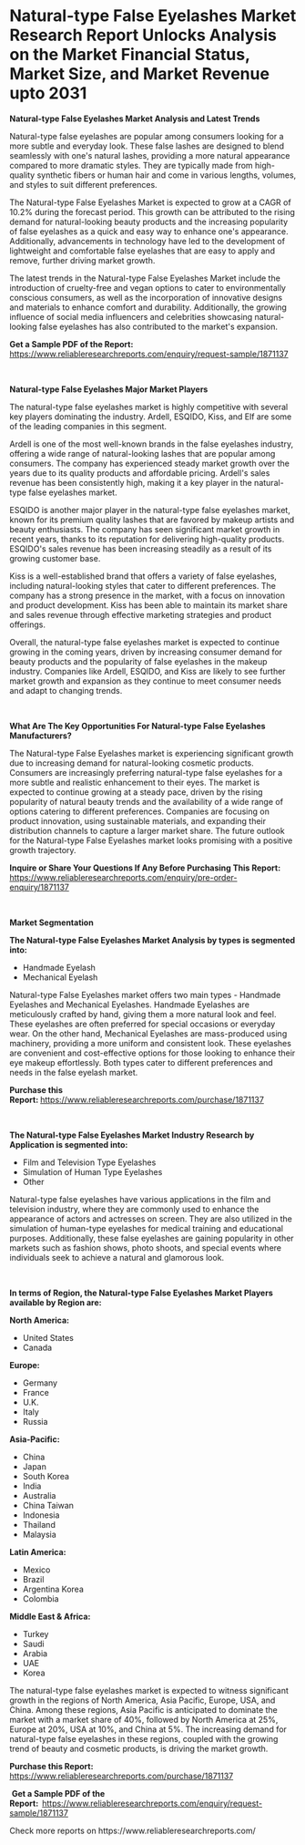 <p><h1>Natural-type False Eyelashes Market Research Report Unlocks Analysis on the Market Financial Status, Market Size, and Market Revenue upto 2031</h1></p><p><strong>Natural-type False Eyelashes Market Analysis and Latest Trends</strong></p>
<p><p>Natural-type false eyelashes are popular among consumers looking for a more subtle and everyday look. These false lashes are designed to blend seamlessly with one's natural lashes, providing a more natural appearance compared to more dramatic styles. They are typically made from high-quality synthetic fibers or human hair and come in various lengths, volumes, and styles to suit different preferences.</p><p>The Natural-type False Eyelashes Market is expected to grow at a CAGR of 10.2% during the forecast period. This growth can be attributed to the rising demand for natural-looking beauty products and the increasing popularity of false eyelashes as a quick and easy way to enhance one's appearance. Additionally, advancements in technology have led to the development of lightweight and comfortable false eyelashes that are easy to apply and remove, further driving market growth.</p><p>The latest trends in the Natural-type False Eyelashes Market include the introduction of cruelty-free and vegan options to cater to environmentally conscious consumers, as well as the incorporation of innovative designs and materials to enhance comfort and durability. Additionally, the growing influence of social media influencers and celebrities showcasing natural-looking false eyelashes has also contributed to the market's expansion.</p></p>
<p><strong>Get a Sample PDF of the Report:&nbsp;</strong> <a href="https://www.reliableresearchreports.com/enquiry/request-sample/1871137">https://www.reliableresearchreports.com/enquiry/request-sample/1871137</a></p>
<p>&nbsp;</p>
<p><strong>Natural-type False Eyelashes Major Market Players</strong></p>
<p><p>The natural-type false eyelashes market is highly competitive with several key players dominating the industry. Ardell, ESQIDO, Kiss, and Elf are some of the leading companies in this segment. </p><p>Ardell is one of the most well-known brands in the false eyelashes industry, offering a wide range of natural-looking lashes that are popular among consumers. The company has experienced steady market growth over the years due to its quality products and affordable pricing. Ardell's sales revenue has been consistently high, making it a key player in the natural-type false eyelashes market.</p><p>ESQIDO is another major player in the natural-type false eyelashes market, known for its premium quality lashes that are favored by makeup artists and beauty enthusiasts. The company has seen significant market growth in recent years, thanks to its reputation for delivering high-quality products. ESQIDO's sales revenue has been increasing steadily as a result of its growing customer base.</p><p>Kiss is a well-established brand that offers a variety of false eyelashes, including natural-looking styles that cater to different preferences. The company has a strong presence in the market, with a focus on innovation and product development. Kiss has been able to maintain its market share and sales revenue through effective marketing strategies and product offerings.</p><p>Overall, the natural-type false eyelashes market is expected to continue growing in the coming years, driven by increasing consumer demand for beauty products and the popularity of false eyelashes in the makeup industry. Companies like Ardell, ESQIDO, and Kiss are likely to see further market growth and expansion as they continue to meet consumer needs and adapt to changing trends.</p></p>
<p>&nbsp;</p>
<p><strong>What Are The Key Opportunities For Natural-type False Eyelashes Manufacturers?</strong></p>
<p><p>The Natural-type False Eyelashes market is experiencing significant growth due to increasing demand for natural-looking cosmetic products. Consumers are increasingly preferring natural-type false eyelashes for a more subtle and realistic enhancement to their eyes. The market is expected to continue growing at a steady pace, driven by the rising popularity of natural beauty trends and the availability of a wide range of options catering to different preferences. Companies are focusing on product innovation, using sustainable materials, and expanding their distribution channels to capture a larger market share. The future outlook for the Natural-type False Eyelashes market looks promising with a positive growth trajectory.</p></p>
<p><strong>Inquire or Share Your Questions If Any Before Purchasing This Report:</strong> <a href="https://www.reliableresearchreports.com/enquiry/pre-order-enquiry/1871137">https://www.reliableresearchreports.com/enquiry/pre-order-enquiry/1871137</a></p>
<p>&nbsp;</p>
<p><strong>Market Segmentation</strong></p>
<p><strong>The Natural-type False Eyelashes Market Analysis by types is segmented into:</strong></p>
<p><ul><li>Handmade Eyelash</li><li>Mechanical Eyelash</li></ul></p>
<p><p>Natural-type False Eyelashes market offers two main types - Handmade Eyelashes and Mechanical Eyelashes. Handmade Eyelashes are meticulously crafted by hand, giving them a more natural look and feel. These eyelashes are often preferred for special occasions or everyday wear. On the other hand, Mechanical Eyelashes are mass-produced using machinery, providing a more uniform and consistent look. These eyelashes are convenient and cost-effective options for those looking to enhance their eye makeup effortlessly. Both types cater to different preferences and needs in the false eyelash market.</p></p>
<p><strong>Purchase this Report:&nbsp;</strong><a href="https://www.reliableresearchreports.com/purchase/1871137">https://www.reliableresearchreports.com/purchase/1871137</a></p>
<p>&nbsp;</p>
<p><strong>The Natural-type False Eyelashes Market Industry Research by Application is segmented into:</strong></p>
<p><ul><li>Film and Television Type Eyelashes</li><li>Simulation of Human Type Eyelashes</li><li>Other</li></ul></p>
<p><p>Natural-type false eyelashes have various applications in the film and television industry, where they are commonly used to enhance the appearance of actors and actresses on screen. They are also utilized in the simulation of human-type eyelashes for medical training and educational purposes. Additionally, these false eyelashes are gaining popularity in other markets such as fashion shows, photo shoots, and special events where individuals seek to achieve a natural and glamorous look.</p></p>
<p>&nbsp;</p>
<p><strong>In terms of Region, the Natural-type False Eyelashes Market Players available by Region are:</strong></p>
<p>
    <p> <strong> North America: </strong>
        <ul>
            <li>United States</li>
            <li>Canada</li>
        </ul>
        </p> 
    <p> <strong> Europe: </strong>
        <ul>
            <li>Germany</li>
            <li>France</li>
            <li>U.K.</li>
            <li>Italy</li>
            <li>Russia</li>
        </ul>
        </p> 
    <p> <strong> Asia-Pacific: </strong>
        <ul>
            <li>China</li>
            <li>Japan</li>
            <li>South Korea</li>
            <li>India</li>
            <li>Australia</li>
            <li>China Taiwan</li>
            <li>Indonesia</li>
            <li>Thailand</li>
            <li>Malaysia</li>
        </ul>
        </p> 
    <p> <strong> Latin America: </strong>
        <ul>
            <li>Mexico</li>
            <li>Brazil</li>
            <li>Argentina Korea</li>
            <li>Colombia</li>
        </ul>
        </p> 
    <p> <strong> Middle East & Africa: </strong>
        <ul>
            <li>Turkey</li>
            <li>Saudi</li>
            <li>Arabia</li>
            <li>UAE</li>
            <li>Korea</li>
        </ul>
    </p>
    </p>
<p><p>The natural-type false eyelashes market is expected to witness significant growth in the regions of North America, Asia Pacific, Europe, USA, and China. Among these regions, Asia Pacific is anticipated to dominate the market with a market share of 40%, followed by North America at 25%, Europe at 20%, USA at 10%, and China at 5%. The increasing demand for natural-type false eyelashes in these regions, coupled with the growing trend of beauty and cosmetic products, is driving the market growth.</p></p>
<p><strong>Purchase this Report: </strong><a href="https://www.reliableresearchreports.com/purchase/1871137">https://www.reliableresearchreports.com/purchase/1871137</a></p>
<p>&nbsp;<strong>Get a Sample PDF of the Report:&nbsp;&nbsp;</strong><a href="https://www.reliableresearchreports.com/enquiry/request-sample/1871137">https://www.reliableresearchreports.com/enquiry/request-sample/1871137</a></p>
<p><strong></strong></p>
<p>Check more reports on https://www.reliableresearchreports.com/</p>